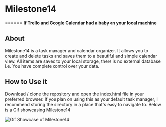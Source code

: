 # Milestone14
======
**If Trello and Google Calendar had a baby on your local machine**

## About
Milestone14 is a task manager and calendar organizer. It allows you to create and delete tasks and saves them to a beautiful and simple calendar view. All items are saved to your local storage, there is no external database i.e. You have complete control over your data.

## How to Use it
Download / clone the repository and open the index.html file in your preferred browser. If you plan on using this as your default task manager, I recommend storing the directory in a place that's easy to navigate to. Below is a Gif showcasing Milestone14

![Gif Showcase of Milestone14](https://i.imgur.com/MK6j2Or.gifv)
